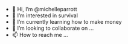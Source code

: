- 👋 Hi, I’m @michelleparrott
- 👀 I’m interested in survival
- 🌱 I’m currently learning how to make money
- 💞️ I’m looking to collaborate on ...
- 📫 How to reach me ...

<!---
michelleparrott/michelleparrott is a ✨ special ✨ repository because its `README.md` (this file) appears on your GitHub profile.
You can click the Preview link to take a look at your changes.
--->

